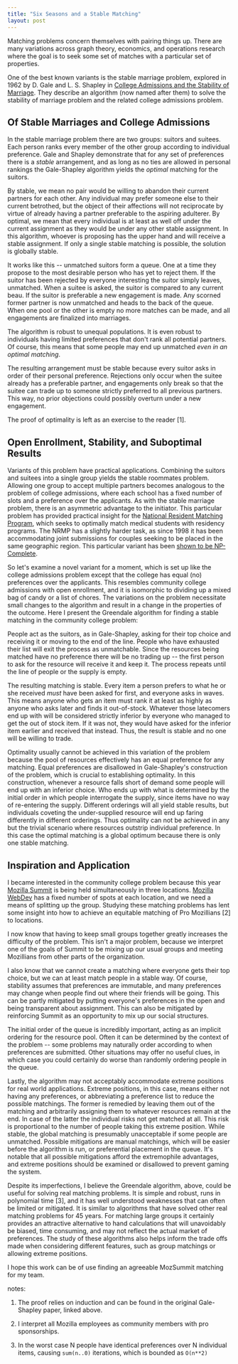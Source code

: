 ```yaml
---
title: "Six Seasons and a Stable Matching"
layout: post
---
```


Matching problems concern themselves with pairing things up. There are many variations across graph theory, economics, and operations research where the goal is to seek some set of matches with a particular set of properties.

One of the best known variants is the stable marriage problem, explored in 1962 by D. Gale and L. S. Shapley in [College Admissions and the Stability of Marriage](http://www.econ.ucsb.edu/~tedb/Courses/Ec100C/galeshapley.pdf). They describe an algorithm (now named after them) to solve the stability of marriage problem and the related college admissions problem.


## Of Stable Marriages and College Admissions

In the stable marriage problem there are two groups: suitors and suitees. Each person ranks every member of the other group according to individual preference. Gale and Shapley demonstrate that for any set of preferences there is a *stable* arrangement, and as long as no ties are allowed in personal rankings the Gale-Shapley algorithm yields the *optimal* matching for the suitors.

By stable, we mean no pair would be willing to abandon their current partners for each other. Any individual may prefer someone else to their current betrothed, but the object of their affections will not reciprocate by virtue of already having a partner preferable to the aspiring adulterer. By optimal, we mean that every individual is at least as well off under the current assignment as they would be under any other stable assignment. In this algorithm, whoever is proposing has the upper hand and will receive a stable assignment. If only a single stable matching is possible, the solution is globally stable.

It works like this -- unmatched suitors form a queue. One at a time they propose to the most desirable person who has yet to reject them. If the suitor has been rejected by everyone interesting the suitor simply leaves, unmatched.  When a suitee is asked, the suitor is compared to any current beau. If the suitor is preferable a new engagement is made. Any scorned former partner is now unmatched and heads to the back of the queue. When one pool or the other is empty no more matches can be made, and all engagements are finalized into marriages.

The algorithm is robust to unequal populations. It is even robust to individuals having limited preferences that don't rank all potential partners. Of course, this means that some people may end up unmatched _even in an optimal matching_.

The resulting arrangement must be stable because every suitor asks in order of their personal preference. Rejections only occur when the suitee already has a preferable partner, and engagements only break so that the suitee can trade up to someone strictly preferred to all previous partners. This way, no prior objections could possibly overturn under a new engagement.

The proof of optimality is left as an exercise to the reader [1].


## Open Enrollment, Stability, and Suboptimal Results

Variants of this problem have practical applications. Combining the suitors and suitees into a single group yields the stable roommates problem. Allowing one group to accept multiple partners becomes analogous to the problem of college admissions, where each school has a fixed number of slots and a preference over the applicants. As with the stable marriage problem, there is an asymmetric advantage to the initiator. This particular problem has provided practical insight for the [National Resident Matching Program](http://www.nrmp.org/), which seeks to optimally match medical students with residency programs. The NRMP has a slightly harder task, as since 1998 it has been accommodating joint submissions for couples seeking to be placed in the same geographic region. This particular variant has been [shown to be NP-Complete](https://www.sciencedirect.com/science/article/pii/0196677490900072).

So let's examine a novel variant for a moment, which is set up like the college admissions problem except that the college has equal (no) preferences over the applicants. This resembles community college admissions with open enrollment, and it is isomorphic to dividing up a mixed bag of candy or a list of chores. The variations on the problem necessitate small changes to the algorithm and result in a change in the properties of the outcome. Here I present the Greendale algorithm for finding a stable matching in the community college problem:

People act as the suitors, as in Gale-Shapley, asking for their top choice and receiving it or moving to the end of the line. People who have exhausted their list will exit the process as unmatchable. Since the resources being matched have no preference there will be no trading up -- the first person to ask for the resource will receive it and keep it. The process repeats until the line of people or the supply is empty.

The resulting matching is stable. Every item a person prefers to what he or she received _must_ have been asked for first, and everyone asks in waves. This means anyone who gets an item must rank it at least as highly as anyone who asks later and finds it out-of-stock. Whatever those latecomers end up with will be considered strictly inferior by everyone who managed to get the out of stock item. If it was not, they would have asked for the inferior item earlier and received that instead. Thus, the result is stable and no one will be willing to trade.

Optimality usually cannot be achieved in this variation of the problem because the pool of resources effectively has an equal preference for any matching. Equal preferences are disallowed in Gale-Shapley's construction of the problem, which is crucial to establishing optimality. In this construction, whenever a resource falls short of demand some people will end up with an inferior choice. Who ends up with what is determined by the initial order in which people interrogate the supply, since items have no way of re-entering the supply. Different orderings will all yield stable results, but individuals coveting the under-supplied resource will end up faring differently in different orderings. Thus optimality can not be achieved in any but the trivial scenario where resources outstrip individual preference. In this case the optimal matching is a global optimum because there is only one stable matching.


## Inspiration and Application

I became interested in the community college problem because this year [Mozilla Summit](https://blog.lizardwrangler.com/2013/03/31/mozilla-summit/) is being held simultaneously in three locations. [Mozilla WebDev](https://blog.mozilla.org/webdev/about/) has a fixed number of spots at each location, and we need a means of splitting up the group. Studying these matching problems has lent some insight into how to achieve an equitable matching of Pro Mozillians [2] to locations.

I now know that having to keep small groups together greatly increases the difficulty of the problem. This isn't a major problem, because we interpret one of the goals of Summit to be mixing up our usual groups and meeting Mozillians from other parts of the organization.

I also know that we cannot create a matching where everyone gets their top choice, but we can at least match people in a stable way. Of course, stability assumes that preferences are immutable, and many preferences may change when people find out where their friends will be going. This can be partly mitigated by putting everyone's preferences in the open and being transparent about assignment. This can also be mitigated by reinforcing Summit as an opportunity to mix up our social structures.

The initial order of the queue is incredibly important, acting as an implicit ordering for the resource pool. Often it can be determined by the context of the problem -- some problems may naturally order according to when preferences are submitted. Other situations may offer no useful clues, in which case you could certainly do worse than randomly ordering people in the queue.

Lastly, the algorithm may not acceptably accommodate extreme positions for real world applications. Extreme positions, in this case, means either not having any preferences, or abbreviating a preference list to reduce the possible matchings. The former is remedied by leaving them out of the matching and arbitrarily assigning them to whatever resources remain at the end. In case of the latter the individual risks not get matched at all. This risk is proportional to the number of people taking this extreme position. While stable, the global matching is presumably unacceptable if some people are unmatched. Possible mitigations are manual matchings, which will be easier before the algorithm is run, or preferential placement in the queue. It's notable that all possible mitigations afford the extremophile advantages, and extreme positions should be examined or disallowed to prevent gaming the system.

Despite its imperfections, I believe the Greendale algorithm, above, could be useful for solving real matching problems. It is simple and robust, runs in polynomial time [3], and it has well understood weaknesses that can often be limited or mitigated. It is similar to algorithms that have solved other real matching problems for 45 years. For matching large groups it certainly provides an attractive alternative to hand calculations that will unavoidably be biased, time consuming, and may not reflect the actual market of preferences. The study of these algorithms also helps inform the trade offs made when considering different features, such as group matchings or allowing extreme positions.

I hope this work can be of use finding an agreeable MozSummit matching for my team.


notes:

1. The proof relies on induction and can be found in the original Gale-Shapley paper, linked above.

2. I interpret all Mozilla employees as community members with pro sponsorships.

3. In the worst case N people have identical preferences over N individual items, causing `sum(n..0)` iterations, which is bounded as `O(n**2)`
